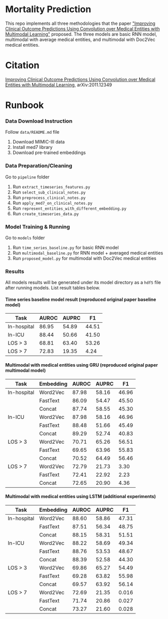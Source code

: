 # Mortality Prediction
This repo implements all three methodologies that the paper ["Improving Clinical Outcome Predictions Using Convolution over Medical Entities with Multimodal Learning"](https://arxiv.org/abs/2011.12349) proposed. The three models are basic RNN model, multimodal with average medical entities, and multimodal with Doc2Vec medical entities.

# Citation
[Improving Clinical Outcome Predictions Using Convolution over Medical Entities with Multimodal Learning](https://arxiv.org/abs/2011.12349), 	arXiv:2011.12349

# Runbook
### Data Download Instruction
Follow `data/README.md` file
1. Download MIMIC-III data
2. Install med7 library
3. Download pre-trained embeddings
### Data Preparation/Cleaning
Go to `pipeline` folder
1. Run `extract_timeseries_features.py`
2. Run `select_sub_clinical_notes.py`
3. Run `preprocess_clinical_notes.py`
4. Run `apply_med7_on_clinical_notes.py`
5. Run `represent_entities_with_different_embedding.py`
6. Run `create_timeseries_data.py`
### Model Training & Running
Go to `models` folder
1. Run `time_series_baseline.py` for basic RNN model
2. Run `multimodal_baseline.py` for RNN model + averaged medical entities
3. Run `proposed_model.py` for multimodal with Doc2Vec medical entities
### Results
All models results will be generated under its model directory as a `hdf5` file after running models. List result tables below.
#### Time series baseline model result (reproduced original paper baseline model)
| Task        | AUROC | AUPRC | F1    |
|-------------|-------|-------|-------|
| In-hospital | 86.95 | 54.89 | 44.51 |
| In-ICU      | 88.44 | 50.66 | 41.50 |
| LOS > 3     | 68.81 | 63.40 | 53.26 |
| LOS > 7     | 72.83 | 19.35 | 4.24  |

#### Multimodal with medical entities using GRU (reproduced original paper multimodal model)
| Task        | Embedding | AUROC | AUPRC | F1    |
|-------------|-----------|-------|-------|-------|
| In-hospital | Word2Vec  | 87.98 | 58.16 | 46.96 |
|             | FastText  | 86.09 | 54.47 | 45.50 |
|             | Concat    | 87.74 | 58.55 | 45.30 |
| In-ICU      | Word2Vec  | 87.98 | 58.16 | 46.96 |
|             | FastText  | 88.48 | 51.66 | 45.49 |
|             | Concat    | 89.29 | 52.74 | 40.83 |
| LOS > 3     | Word2Vec  | 70.71 | 65.26 | 56.51 |
|             | FastText  | 69.65 | 63.96 | 55.83 |
|             | Concat    | 70.52 | 64.49 | 56.46 |
| LOS > 7     | Word2Vec  | 72.79 | 21.73 | 3.30  |
|             | FastText  | 72.41 | 22.92 | 2.23  |
|             | Concat    | 72.65 | 20.90 | 4.36  |

#### Multimodal with medical entities using LSTM (additional experiments)
| Task        | Embedding | AUROC | AUPRC | F1    |
|-------------|-----------|-------|-------|-------|
| In-hospital | Word2Vec  | 88.60 | 58.86 | 47.31 |
|             | FastText  | 87.51 | 56.34 | 48.75 |
|             | Concat    | 88.15 | 58.31 | 51.51 |
| In-ICU      | Word2Vec  | 88.22 | 58.69 | 49.34 |
|             | FastText  | 88.76 | 53.53 | 48.67 |
|             | Concat    | 88.39 | 52.58 | 44.30 |
| LOS > 3     | Word2Vec  | 69.86 | 65.27 | 54.49 |
|             | FastText  | 69.28 | 63.82 | 55.98 |
|             | Concat    | 69.57 | 63.92 | 56.14 |
| LOS > 7     | Word2Vec  | 72.69 | 21.35 | 0.016 |
|             | FastText  | 71.74 | 20.86 | 0.027 |
|             | Concat    | 73.27 | 21.60 | 0.028 |
